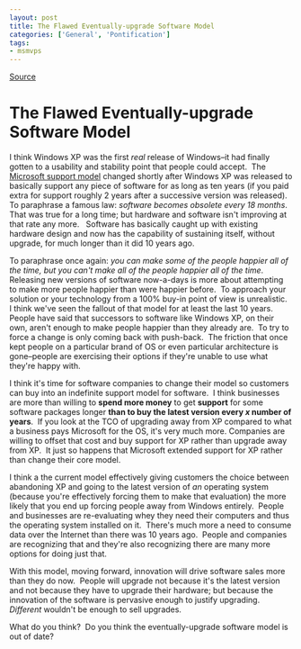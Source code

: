```yaml
---
layout: post
title: The Flawed Eventually-upgrade Software Model
categories: ['General', 'Pontification']
tags:
- msmvps
---
```

[Source](http://blogs.msmvps.com/peterritchie/2012/02/13/the-flawed-eventually-upgrade-software-model/ "Permalink to The Flawed Eventually-upgrade Software Model")

# The Flawed Eventually-upgrade Software Model

I think Windows XP was the first _real_ release of Windows–it had finally gotten to a usability and stability point that people could accept.  The [Microsoft support model][1] changed shortly after Windows XP was released to basically support any piece of software for as long as ten years (if you paid extra for support roughly 2 years after a successive version was released). To paraphrase a famous law: _software becomes obsolete every 18 months_.  That was true for a long time; but hardware and software isn't improving at that rate any more.   Software has basically caught up with existing hardware design and now has the capability of sustaining itself, without upgrade, for much longer than it did 10 years ago.

To paraphrase once again: _you can make some of the people happier all of the time, but you can't make all of the people happier all of the time_.  Releasing new versions of software now-a-days is more about attempting to make more people happier than were happier before.  To approach your solution or your technology from a 100% buy-in point of view is unrealistic.  I think we've seen the fallout of that model for at least the last 10 years.  People have said that successors to software like Windows XP, on their own, aren't enough to make people happier than they already are.  To try to force a change is only coming back with push-back.  The friction that once kept people on a particular brand of OS or even particular architecture is gone–people are exercising their options if they're unable to use what they're happy with.

I think it's time for software companies to change their model so customers can buy into an indefinite support model for software.  I think businesses are more than willing to **spend more money** to get **support** for some software packages longer **than to buy the latest version every _x_ number of years**.  If you look at the TCO of upgrading away from XP compared to what a business pays Microsoft for the OS, it's very much more. Companies are willing to offset that cost and buy support for XP rather than upgrade away from XP.  It just so happens that Microsoft extended support for XP rather than change their core model.

I think a the current model effectively giving customers the choice between abandoning XP and going to the latest version of _an_ operating system (because you're effectively forcing them to make that evaluation) the more likely that you end up forcing people away from Windows entirely.  People and businesses are re-evaluating whey they need their computers and thus the operating system installed on it.  There's much more a need to consume data over the Internet than there was 10 years ago.  People and companies are recognizing that and they're also recognizing there are many more options for doing just that.

With this model, moving forward, innovation will drive software sales more than they do now.  People will upgrade not because it's the latest version and not because they have to upgrade their hardware; but because the innovation of the software is pervasive enough to justify upgrading.  _Different_ wouldn't be enough to sell upgrades.

What do you think?  Do you think the eventually-upgrade software model is out of date?

[1]: http://bit.ly/wHHmer

